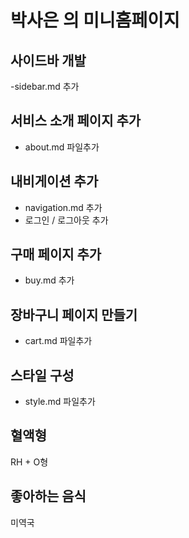 # 박사은 의 미니홈페이지

## 사이드바 개발

-sidebar.md 추가

## 서비스 소개 페이지 추가

- about.md 파일추가

## 내비게이션 추가

- navigation.md 추가
- 로그인 / 로그아웃 추가

## 구매 페이지 추가

- buy.md 추가

## 장바구니 페이지 만들기

- cart.md 파일추가

## 스타일 구성

- style.md 파일추가

## 혈액형

RH + O형

## 좋아하는 음식

미역국
